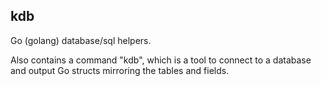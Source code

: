 kdb
---

Go (golang) database/sql helpers.

Also contains a command "kdb", which is a tool to connect to a database and output Go structs mirroring the tables and fields.